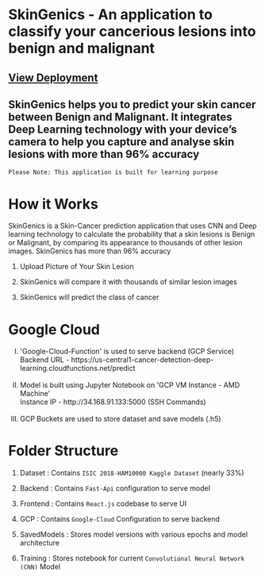 # SkinGenics - An application to classify your cancerious lesions into benign and malignant

## <a href="https://skingenics.netlify.app/" >View Deployment</a>

## SkinGenics helps you to predict your skin cancer between Benign and Malignant. It integrates Deep Learning technology with your device’s camera to help you capture and analyse skin lesions with more than 96% accuracy

`Please Note: This application is built for learning purpose `

# How it Works
SkinGenics is a Skin-Cancer prediction application that uses CNN and Deep learning technology to calculate the probability that a skin lesions is Benign or Malignant, by comparing its appearance to thousands of other lesion images. SkinGenics has more than 96% accuracy

1. Upload Picture of Your Skin Lesion

2. SkinGenics will compare it with thousands of similar lesion images

3. SkinGenics will predict the class of cancer


# Google Cloud 

  <ol type="I">
  
  <li> 'Google-Cloud-Function' is used to serve backend (GCP Service) <br>
        Backend URL - https://us-central1-cancer-detection-deep-learning.cloudfunctions.net/predict </li> <br>
      
  <li> Model is built using Jupyter Notebook on 'GCP VM Instance - AMD Machine' <br>
        Instance IP - http://34.168.91.133:5000 (SSH Commands) </li> <br>
  
  <li> GCP Buckets are used to store dataset and save models (.h5) </li>
  
  </ol>
  
  

# Folder Structure

1. Dataset : Contains `ISIC 2018-HAM10000 Kaggle Dataset` (nearly 33%)

2. Backend : Contains `Fast-Api` configuration to serve model

3. Frontend : Contains `React.js` codebase to serve UI

4. GCP : Contains `Google-Cloud` Configuration to serve backend
  
5. SavedModels : Stores model versions with various epochs and model architecture

6. Training : Stores notebook for current `Convolutional Neural Network (CNN)` Model
